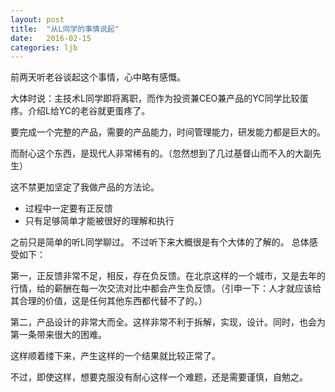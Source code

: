 ```yaml
---
layout: post
title:  "从L同学的事情说起"
date:   2016-02-15
categories: ljb
---
```


前两天听老谷谈起这个事情，心中略有感慨。

大体时说：主技术L同学即将离职，而作为投资兼CEO兼产品的YC同学比较蛋疼。介绍L给YC的老谷就更蛋疼了。

要完成一个完整的产品，需要的产品能力，时间管理能力，研发能力都是巨大的。

而耐心这个东西，是现代人非常稀有的。（忽然想到了几过基督山而不入的大副先生）

这不禁更加坚定了我做产品的方法论。

* 过程中一定要有正反馈
* 只有足够简单才能被很好的理解和执行

之前只是简单的听L同学聊过。
不过听下来大概很是有个大体的了解的。
总体感受如下：

第一，正反馈非常不足，相反，存在负反馈。在北京这样的一个城市，又是去年的行情，给的薪酬在每一次交流对比中都会产生负反馈。（引申一下：人才就应该给其合理的价值，这是任何其他东西都代替不了的。）

第二，产品设计的非常大而全。这样非常不利于拆解，实现，设计。同时，也会为第一条带来很大的困难。

这样顺着缕下来，产生这样的一个结果就比较正常了。

不过，即使这样，想要克服没有耐心这样一个难题，还是需要谨慎，自勉之。
